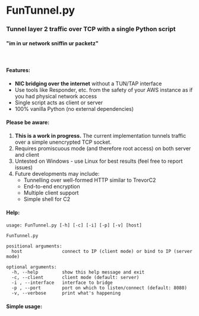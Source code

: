 # FunTunnel.py
### Tunnel layer 2 traffic over TCP with a single Python script
#### "im in ur network sniffin ur packetz"

<br>

#### Features:
* **NIC bridging over the internet** without a TUN/TAP interface
* Use tools like Responder, etc. from the safety of your AWS instance as if you had physical network access
* Single script acts as client or server
* 100% vanilla Python (no external dependencies)

#### Please be aware:
1. **This is a work in progress.** The current implementation tunnels traffic over a simple unencrypted TCP socket.
2. Requires promiscuous mode (and therefore root access) on both server and client
3. Untested on Windows - use Linux for best results (feel free to report issues)
4. Future developments may include:
	* Tunnelling over well-formed HTTP similar to TrevorC2
	* End-to-end encryption
	* Multiple client support
	* Simple shell for C2


#### Help:
~~~~
usage: FunTunnel.py [-h] [-c] [-i] [-p] [-v] [host]

FunTunnel.py

positional arguments:
  host               connect to IP (client mode) or bind to IP (server mode)

optional arguments:
  -h, --help         show this help message and exit
  -c, --client       client mode (default: server)
  -i , --interface   interface to bridge
  -p , --port        port on which to listen/connect (default: 8080)
  -v, --verbose      print what's happening
~~~~

#### Simple usage: